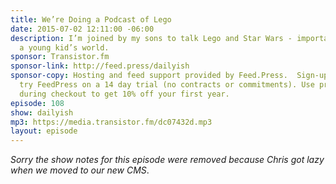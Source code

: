 ```yaml
---
title: We’re Doing a Podcast of Lego
date: 2015-07-02 12:11:00 -06:00
description: I’m joined by my sons to talk Lego and Star Wars - important things in
  a young kid’s world.
sponsor: Transistor.fm
sponsor-link: http://feed.press/dailyish
sponsor-copy: Hosting and feed support provided by Feed.Press.  Sign-up today and
  try FeedPress on a 14 day trial (no contracts or commitments). Use promo code "dailyish"
  during checkout to get 10% off your first year.
episode: 108
show: dailyish
mp3: https://media.transistor.fm/dc07432d.mp3
layout: episode
---
```


<em>Sorry the show notes for this episode were removed because Chris got lazy when we moved to our new CMS</em>.

